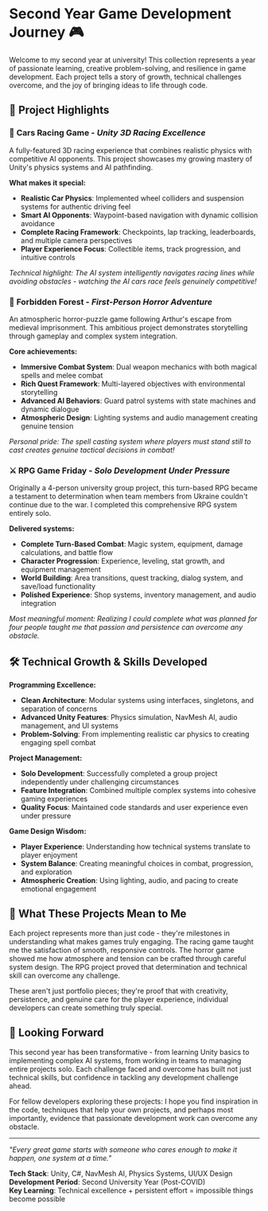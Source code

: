 # Second Year Game Development Journey 🎮

Welcome to my second year at university! This collection represents a year of passionate learning, creative problem-solving, and resilience in game development. Each project tells a story of growth, technical challenges overcome, and the joy of bringing ideas to life through code.

## 🌟 Project Highlights

### 🏁 **Cars Racing Game** - *Unity 3D Racing Excellence*
A fully-featured 3D racing experience that combines realistic physics with competitive AI opponents. This project showcases my growing mastery of Unity's physics systems and AI pathfinding.

**What makes it special:**
- **Realistic Car Physics**: Implemented wheel colliders and suspension systems for authentic driving feel
- **Smart AI Opponents**: Waypoint-based navigation with dynamic collision avoidance
- **Complete Racing Framework**: Checkpoints, lap tracking, leaderboards, and multiple camera perspectives
- **Player Experience Focus**: Collectible items, track progression, and intuitive controls

*Technical highlight: The AI system intelligently navigates racing lines while avoiding obstacles - watching the AI cars race feels genuinely competitive!*

### 🏰 **Forbidden Forest** - *First-Person Horror Adventure*
An atmospheric horror-puzzle game following Arthur's escape from medieval imprisonment. This ambitious project demonstrates storytelling through gameplay and complex system integration.

**Core achievements:**
- **Immersive Combat System**: Dual weapon mechanics with both magical spells and melee combat
- **Rich Quest Framework**: Multi-layered objectives with environmental storytelling
- **Advanced AI Behaviors**: Guard patrol systems with state machines and dynamic dialogue
- **Atmospheric Design**: Lighting systems and audio management creating genuine tension

*Personal pride: The spell casting system where players must stand still to cast creates genuine tactical decisions in combat!*

### ⚔️ **RPG Game Friday** - *Solo Development Under Pressure*
Originally a 4-person university group project, this turn-based RPG became a testament to determination when team members from Ukraine couldn't continue due to the war. I completed this comprehensive RPG system entirely solo.

**Delivered systems:**
- **Complete Turn-Based Combat**: Magic system, equipment, damage calculations, and battle flow
- **Character Progression**: Experience, leveling, stat growth, and equipment management
- **World Building**: Area transitions, quest tracking, dialog system, and save/load functionality
- **Polished Experience**: Shop systems, inventory management, and audio integration

*Most meaningful moment: Realizing I could complete what was planned for four people taught me that passion and persistence can overcome any obstacle.*

## 🛠️ Technical Growth & Skills Developed

**Programming Excellence:**
- **Clean Architecture**: Modular systems using interfaces, singletons, and separation of concerns
- **Advanced Unity Features**: Physics simulation, NavMesh AI, audio management, and UI systems
- **Problem-Solving**: From implementing realistic car physics to creating engaging spell combat

**Project Management:**
- **Solo Development**: Successfully completed a group project independently under challenging circumstances
- **Feature Integration**: Combined multiple complex systems into cohesive gaming experiences
- **Quality Focus**: Maintained code standards and user experience even under pressure

**Game Design Wisdom:**
- **Player Experience**: Understanding how technical systems translate to player enjoyment
- **System Balance**: Creating meaningful choices in combat, progression, and exploration
- **Atmospheric Creation**: Using lighting, audio, and pacing to create emotional engagement

## 💝 What These Projects Mean to Me

Each project represents more than just code - they're milestones in understanding what makes games truly engaging. The racing game taught me the satisfaction of smooth, responsive controls. The horror game showed me how atmosphere and tension can be crafted through careful system design. The RPG project proved that determination and technical skill can overcome any challenge.

These aren't just portfolio pieces; they're proof that with creativity, persistence, and genuine care for the player experience, individual developers can create something truly special.

## 🚀 Looking Forward

This second year has been transformative - from learning Unity basics to implementing complex AI systems, from working in teams to managing entire projects solo. Each challenge faced and overcome has built not just technical skills, but confidence in tackling any development challenge ahead.

For fellow developers exploring these projects: I hope you find inspiration in the code, techniques that help your own projects, and perhaps most importantly, evidence that passionate development work can overcome any obstacle.

---

*"Every great game starts with someone who cares enough to make it happen, one system at a time."*

**Tech Stack**: Unity, C#, NavMesh AI, Physics Systems, UI/UX Design  
**Development Period**: Second University Year (Post-COVID)  
**Key Learning**: Technical excellence + persistent effort = impossible things become possible
